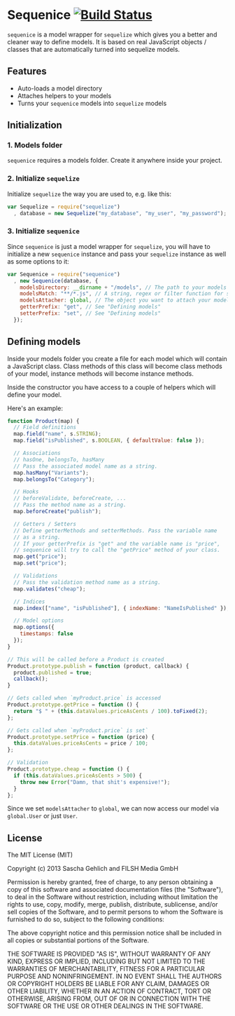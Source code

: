 # Sequenice [![Build Status](https://travis-ci.org/saschagehlich/sequenice.png?branch=master)](https://travis-ci.org/saschagehlich/sequenice)

`sequenice` is a model wrapper for `sequelize` which gives you a better and cleaner way to define models. It is based on real JavaScript objects / classes that are automatically turned into sequelize models.

## Features

* Auto-loads a model directory
* Attaches helpers to your models
* Turns your `sequenice` models into `sequelize` models

## Initialization

### 1. Models folder

`sequenice` requires a models folder. Create it anywhere inside your project.

### 2. Initialize `sequelize`

Initialize `sequelize` the way you are used to, e.g. like this:

```js
var Sequelize = require("sequelize")
  , database = new Sequelize("my_database", "my_user", "my_password");
```

### 3. Initialize `sequenice`

Since `sequenice` is just a model wrapper for `sequelize`, you will have to initialize a new `sequenice` instance and pass your `sequelize` instance as well as some options to it:

```js
var Sequenice = require("sequenice")
  , new Sequenice(database, {
    modelsDirectory: __dirname + "/models", // The path to your models folder
    modelsMatch: "**/*.js", // A string, regex or filter function for selecting the correct files
    modelsAttacher: global, // The object you want to attach your models to
    getterPrefix: "get", // See "Defining models"
    setterPrefix: "set", // See "Defining models"
  });
```

## Defining models

Inside your models folder you create a file for each model which will contain a JavaScript class. Class methods of this class will become class methods of your model, instance methods will become instance methods.

Inside the constructor you have access to a couple of helpers which will define your model.

Here's an example:

```js
function Product(map) {
  // Field definitions
  map.field("name", s.STRING);
  map.field("isPublished", s.BOOLEAN, { defaultValue: false });

  // Associations
  // hasOne, belongsTo, hasMany
  // Pass the associated model name as a string.
  map.hasMany("Variants");
  map.belongsTo("Category");

  // Hooks
  // beforeValidate, beforeCreate, ...
  // Pass the method name as a string.
  map.beforeCreate("publish");

  // Getters / Setters
  // Define getterMethods and setterMethods. Pass the variable name
  // as a string.
  // If your getterPrefix is "get" and the variable name is "price",
  // sequenice will try to call the "getPrice" method of your class.
  map.get("price");
  map.set("price");

  // Validations
  // Pass the validation method name as a string.
  map.validates("cheap");

  // Indices
  map.index(["name", "isPublished"], { indexName: "NameIsPublished" });

  // Model options
  map.options({
    timestamps: false
  });
}

// This will be called before a Product is created
Product.prototype.publish = function (product, callback) {
  product.published = true;
  callback();
}

// Gets called when `myProduct.price` is accessed
Product.prototype.getPrice = function () {
  return "$ " + (this.dataValues.priceAsCents / 100).toFixed(2);
};

// Gets called when `myProduct.price` is set`
Product.prototype.setPrice = function (price) {
  this.dataValues.priceAsCents = price / 100;
};

// Validation
Product.prototype.cheap = function () {
  if (this.dataValues.priceAsCents > 500) {
    throw new Error("Damn, that shit's expensive!");
  }
};
```

Since we set `modelsAttacher` to `global`, we can now access our model via `global.User` or just `User`.


## License

The MIT License (MIT)

Copyright (c) 2013 Sascha Gehlich and FILSH Media GmbH

Permission is hereby granted, free of charge, to any person obtaining a copy of this software and associated documentation files (the "Software"), to deal in the Software without restriction, including without limitation the rights to use, copy, modify, merge, publish, distribute, sublicense, and/or sell copies of the Software, and to permit persons to whom the Software is furnished to do so, subject to the following conditions:

The above copyright notice and this permission notice shall be included in all copies or substantial portions of the Software.

THE SOFTWARE IS PROVIDED "AS IS", WITHOUT WARRANTY OF ANY KIND, EXPRESS OR IMPLIED, INCLUDING BUT NOT LIMITED TO THE WARRANTIES OF MERCHANTABILITY, FITNESS FOR A PARTICULAR PURPOSE AND NONINFRINGEMENT. IN NO EVENT SHALL THE AUTHORS OR COPYRIGHT HOLDERS BE LIABLE FOR ANY CLAIM, DAMAGES OR OTHER LIABILITY, WHETHER IN AN ACTION OF CONTRACT, TORT OR OTHERWISE, ARISING FROM, OUT OF OR IN CONNECTION WITH THE SOFTWARE OR THE USE OR OTHER DEALINGS IN THE SOFTWARE.
